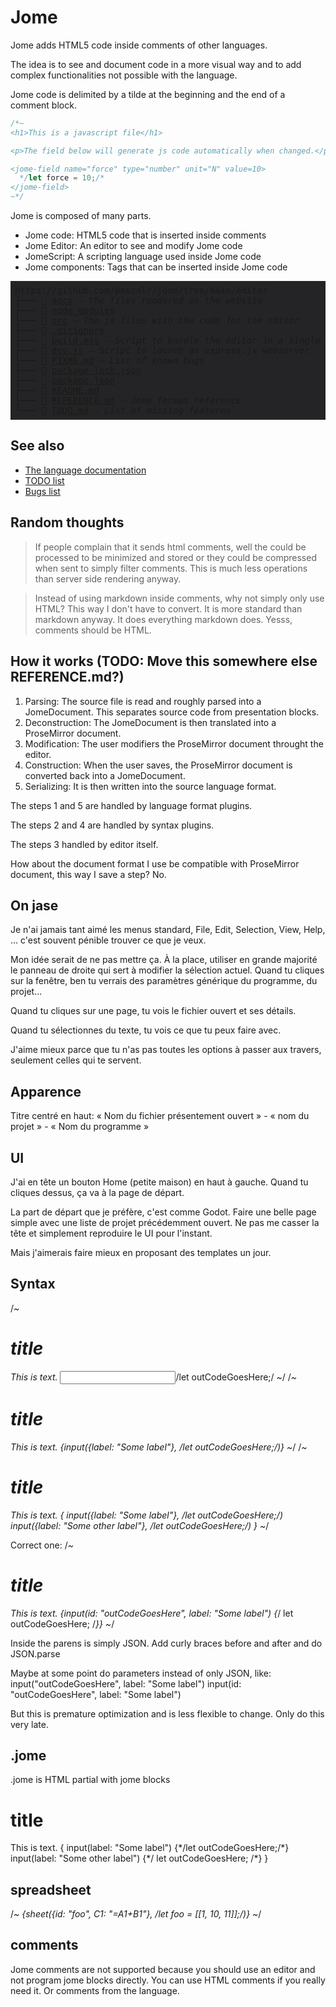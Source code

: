 # Jome

Jome adds HTML5 code inside comments of other languages.

The idea is to see and document code in a more visual way and to add complex functionalities not possible with the language.

Jome code is delimited by a tilde at the beginning and the end of a comment block.

```js
/*~
<h1>This is a javascript file</h1>

<p>The field below will generate js code automatically when changed.</p>

<jome-field name="force" type="number" unit="N" value=10>
  */let force = 10;/*
</jome-field>
~*/
```

Jome is composed of many parts.

- Jome code: HTML5 code that is inserted inside comments
- Jome Editor: An editor to see and modify Jome code
- JomeScript: A scripting language used inside Jome code
- Jome components: Tags that can be inserted inside Jome code

<!--~begin dir_list(".", comments: {"REFERENCE.md": "Jome format reference"})-->
<pre style="background-color: #242426; padding: 0.5em;">
https://github.com/pascalr/jome/tree/main/editor
├─── 📁 <a href="./docs">docs</a> — <i>The files rendered on the website</i>
├─── 📁 <a href="./node_modules">node_modules</a>
├─── 📁 <a href="./src">src</a> — <i>The js files with the code for the editor</i>
├─── 📁 <a href="./.gitignore">.gitignore</a>
├─── 📄 <a href="./build.mjs">build.mjs</a> — <i>Script to bundle the editor in a single .js file.</i>
├─── 📄 <a href="./dev.js">dev.js</a> — <i>Script to launch an express.js webserver.</i>
├─── 📄 <a href="./FIXME.md">FIXME.md</a> — <i>List of known bugs</i>
├─── 📄 <a href="./package-lock.json">package-lock.json</a>
├─── 📄 <a href="./package.json">package.json</a>
├─── 📄 <a href="./README.md">README.md</a>
├─── 📄 <a href="./REFERENCE.md">REFERENCE.md</a> — <i>Jome format reference</i>
└─── 📄 <a href="./TODO.md">TODO.md</a> — <i>List of missing features</i>
</pre>
<!--~end-->

## See also

- [The language documentation](REFERENCE.md)
- [TODO list](TODO.md)
- [Bugs list](FIXME.md)

## Random thoughts

> If people complain that it sends html comments, well the could be processed to be minimized and stored or they could be compressed when sent to simply filter comments. This is much less operations than server side rendering anyway.

> Instead of using markdown inside comments, why not simply only use HTML? This way I don't have to convert. It is more standard than markdown anyway. It does everything markdown does. Yesss, comments should be HTML.

## How it works (TODO: Move this somewhere else REFERENCE.md?)

1. Parsing: The source file is read and roughly parsed into a JomeDocument. This separates source code from presentation blocks.
2. Deconstruction: The JomeDocument is then translated into a ProseMirror document.
3. Modification: The user modifiers the ProseMirror document throught the editor.
4. Construction: When the user saves, the ProseMirror document is converted back into a JomeDocument.
5. Serializing: It is then written into the source language format.

The steps 1 and 5 are handled by language format plugins.

The steps 2 and 4 are handled by syntax plugins.

The steps 3 handled by editor itself.

How about the document format I use be compatible with ProseMirror document, this way I save a step? No.

## On jase

Je n'ai jamais tant aimé les menus standard, File, Edit, Selection, View, Help, ... c'est souvent pénible trouver ce que je veux.

Mon idée serait de ne pas mettre ça. À la place, utiliser en grande majorité le panneau de droite qui sert à modifier la sélection actuel. Quand tu cliques sur la fenêtre, ben tu verrais des paramètres générique du programme, du projet...

Quand tu cliques sur une page, tu vois le fichier ouvert et ses détails.

Quand tu sélectionnes du texte, tu vois ce que tu peux faire avec.

J'aime mieux parce que tu n'as pas toutes les options à passer aux travers, seulement celles qui te servent.

## Apparence

Titre centré en haut: « Nom du fichier présentement ouvert » - « nom du projet » - « Nom du programme »




## UI

J'ai en tête un bouton Home (petite maison) en haut à gauche. Quand tu cliques dessus, ça va à la page de départ.

La part de départ que je préfère, c'est comme Godot. Faire une belle page simple avec une liste de projet précédemment ouvert.
Ne pas me casser la tête et simplement reproduire le UI pour l'instant.

Mais j'aimerais faire mieux en proposant des templates un jour.



## Syntax

/*~ <h1>title</h1> This is text. <input label="Some label">*/let outCodeGoesHere;/*</input> ~*/
/*~ <h1>title</h1> This is text. {input({label: "Some label"}, */let outCodeGoesHere;/*)} ~*/
/*~ <h1>title</h1> This is text. {
  input({label: "Some label"}, */let outCodeGoesHere;/*)
  input({label: "Some other label"}, */let outCodeGoesHere;/*)
} ~*/

Correct one:
/*~ <h1>title</h1> This is text. {input(id: "outCodeGoesHere", label: "Some label") {*/
  let outCodeGoesHere;
/*}} ~*/

Inside the parens is simply JSON. Add curly braces before and after and do JSON.parse

Maybe at some point do parameters instead of only JSON, like:
input("outCodeGoesHere", label: "Some label")
input(id: "outCodeGoesHere", label: "Some label")

But this is premature optimization and is less flexible to change. Only do this very late.

## .jome

.jome is HTML partial with jome blocks

<h1>title</h1> This is text. {
  input(label: "Some label") {*/let outCodeGoesHere;/*}
  input(label: "Some other label") {*/
    let outCodeGoesHere;
  /*}
}


## spreadsheet

/*~ {sheet({id: "foo", C1: "=A1+B1"}, */let foo = [[1, 10, 11]];/*)} ~*/


## comments

Jome comments are not supported because you should use an editor and not program jome blocks directly. You can use HTML comments if you really need it. Or comments from the language.
